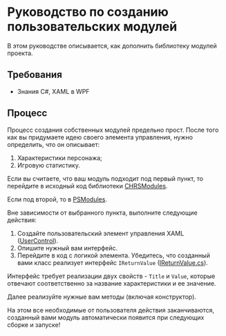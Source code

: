 # Руководство по созданию пользовательских модулей

В этом руководстве описывается, как дополнить библиотеку модулей проекта.

## Требования
* Знания C#, XAML в WPF

## Процесс

Процесс создания собственных модулей предельно прост. После того как вы придумаете идею своего элемента управления, нужно определить, что он описывает:
1. Характеристики персонажа;
2. Игровую статистику.

Если вы считаете, что ваш модуль подходит под первый пункт, то перейдите в исходный код библиотеки [CHRSModules](../CHRSModules).

Если под второй, то в [PSModules](../PSModules).

Вне зависимости от выбранного пункта, выполните следующие действия:
1. Создайте пользовательский элемент управления XAML ([UserControl](https://learn.microsoft.com/ru-Ru/dotnet/api/system.windows.controls.usercontrol?view=netframework-4.8.1)).
2. Опишите нужный вам интерфейс.
3. Перейдите в код с логикой элемента. Убедитесь, что созданный вами класс реализует интерфейс `IReturnValue` ([IReturnValue.cs](../ServiceLibrary/IReturnValue.cs)).

Интерфейс требует реализации двух свойств - `Title` и `Value`, которые отвечают соответственно за название характеристики и ее значение.

Далее реализуйте нужные вам методы (включая конструктор).

На этом все необходимые от пользователя действия заканчиваются, созданный вами модуль автоматически появится при следующих сборке и запуске!